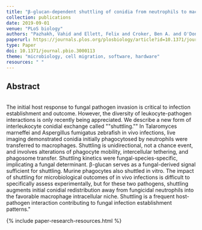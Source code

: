 ```yaml
---
title: "β-glucan-dependent shuttling of conidia from neutrophils to macrophages occurs during fungal infection establishment"
collection: publications
date: 2019-09-01
venue: "PLoS biology"
authors: "Pazhakh, Vahid and Ellett, Felix and Croker, Ben A. and O'Donnell, Joanne A. and Pase, Luke and Schulze, Keith E. and Greulich, R. Stefan and Gupta, Aakash and Reyes-Aldasoro, Constantino Carlos and Andrianopoulos, Alex and Lieschke, Graham J."
paperurl: https://journals.plos.org/plosbiology/article?id=10.1371/journal.pbio.3000113
type: Paper
doi: 10.1371/journal.pbio.3000113
theme: "microbiology, cell migration, software, hardware"
resources: " "
---
```

<h2> Abstract </h2>  <br> The initial host response to fungal pathogen invasion is critical to infection establishment and outcome. However, the diversity of leukocyte-pathogen interactions is only recently being appreciated. We describe a new form of interleukocyte conidial exchange called ""shuttling."" In Talaromyces marneffei and Aspergillus fumigatus zebrafish in vivo infections, live imaging demonstrated conidia initially phagocytosed by neutrophils were transferred to macrophages. Shuttling is unidirectional, not a chance event, and involves alterations of phagocyte mobility, intercellular tethering, and phagosome transfer. Shuttling kinetics were fungal-species-specific, implicating a fungal determinant. β-glucan serves as a fungal-derived signal sufficient for shuttling. Murine phagocytes also shuttled in vitro. The impact of shuttling for microbiological outcomes of in vivo infections is difficult to specifically assess experimentally, but for these two pathogens, shuttling augments initial conidial redistribution away from fungicidal neutrophils into the favorable macrophage intracellular niche. Shuttling is a frequent host-pathogen interaction contributing to fungal infection establishment patterns."

{% include paper-research-resources.html %}
